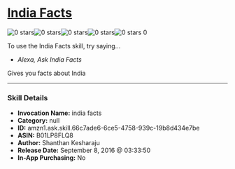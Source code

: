 # [India Facts](http://alexa.amazon.com/#skills/amzn1.ask.skill.66c7ade6-6ce5-4758-939c-19b8d434e7be)
![0 stars](../../images/ic_star_border_black_18dp_1x.png)![0 stars](../../images/ic_star_border_black_18dp_1x.png)![0 stars](../../images/ic_star_border_black_18dp_1x.png)![0 stars](../../images/ic_star_border_black_18dp_1x.png)![0 stars](../../images/ic_star_border_black_18dp_1x.png) 0

To use the India Facts skill, try saying...

* *Alexa, Ask India Facts*

Gives you facts about India

***

### Skill Details

* **Invocation Name:** india facts
* **Category:** null
* **ID:** amzn1.ask.skill.66c7ade6-6ce5-4758-939c-19b8d434e7be
* **ASIN:** B01LP8FLQ8
* **Author:** Shanthan Kesharaju
* **Release Date:** September 8, 2016 @ 03:33:50
* **In-App Purchasing:** No
